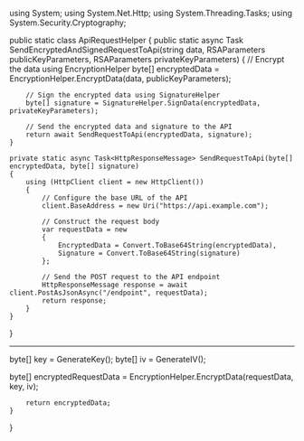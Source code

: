 using System;
using System.Net.Http;
using System.Threading.Tasks;
using System.Security.Cryptography;

public static class ApiRequestHelper
{
    public static async Task<HttpResponseMessage> SendEncryptedAndSignedRequestToApi(string data, RSAParameters publicKeyParameters, RSAParameters privateKeyParameters)
    {
        // Encrypt the data using EncryptionHelper
        byte[] encryptedData = EncryptionHelper.EncryptData(data, publicKeyParameters);

        // Sign the encrypted data using SignatureHelper
        byte[] signature = SignatureHelper.SignData(encryptedData, privateKeyParameters);

        // Send the encrypted data and signature to the API
        return await SendRequestToApi(encryptedData, signature);
    }

    private static async Task<HttpResponseMessage> SendRequestToApi(byte[] encryptedData, byte[] signature)
    {
        using (HttpClient client = new HttpClient())
        {
            // Configure the base URL of the API
            client.BaseAddress = new Uri("https://api.example.com");

            // Construct the request body
            var requestData = new
            {
                EncryptedData = Convert.ToBase64String(encryptedData),
                Signature = Convert.ToBase64String(signature)
            };

            // Send the POST request to the API endpoint
            HttpResponseMessage response = await client.PostAsJsonAsync("/endpoint", requestData);
            return response;
        }
    }
}
*******************
byte[] key = GenerateKey();
byte[] iv = GenerateIV();

byte[] encryptedRequestData = EncryptionHelper.EncryptData(requestData, key, iv);

        return encryptedData;
    }
}

